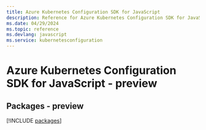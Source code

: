 ```yaml
---
title: Azure Kubernetes Configuration SDK for JavaScript
description: Reference for Azure Kubernetes Configuration SDK for JavaScript
ms.date: 04/29/2024
ms.topic: reference
ms.devlang: javascript
ms.service: kubernetesconfiguration
---
```

# Azure Kubernetes Configuration SDK for JavaScript - preview
## Packages - preview
[!INCLUDE [packages](kubernetes-configuration-index.md)]